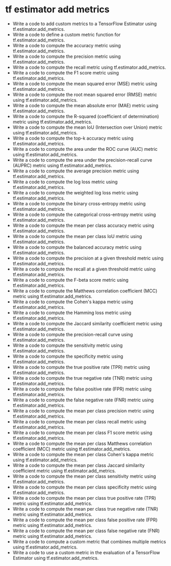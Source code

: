 # tf estimator add metrics

- Write a code to add custom metrics to a TensorFlow Estimator using tf.estimator.add_metrics.
- Write a code to define a custom metric function for tf.estimator.add_metrics.
- Write a code to compute the accuracy metric using tf.estimator.add_metrics.
- Write a code to compute the precision metric using tf.estimator.add_metrics.
- Write a code to compute the recall metric using tf.estimator.add_metrics.
- Write a code to compute the F1 score metric using tf.estimator.add_metrics.
- Write a code to compute the mean squared error (MSE) metric using tf.estimator.add_metrics.
- Write a code to compute the root mean squared error (RMSE) metric using tf.estimator.add_metrics.
- Write a code to compute the mean absolute error (MAE) metric using tf.estimator.add_metrics.
- Write a code to compute the R-squared (coefficient of determination) metric using tf.estimator.add_metrics.
- Write a code to compute the mean IoU (Intersection over Union) metric using tf.estimator.add_metrics.
- Write a code to compute the top-k accuracy metric using tf.estimator.add_metrics.
- Write a code to compute the area under the ROC curve (AUC) metric using tf.estimator.add_metrics.
- Write a code to compute the area under the precision-recall curve (AUPRC) metric using tf.estimator.add_metrics.
- Write a code to compute the average precision metric using tf.estimator.add_metrics.
- Write a code to compute the log loss metric using tf.estimator.add_metrics.
- Write a code to compute the weighted log loss metric using tf.estimator.add_metrics.
- Write a code to compute the binary cross-entropy metric using tf.estimator.add_metrics.
- Write a code to compute the categorical cross-entropy metric using tf.estimator.add_metrics.
- Write a code to compute the mean per class accuracy metric using tf.estimator.add_metrics.
- Write a code to compute the mean per class IoU metric using tf.estimator.add_metrics.
- Write a code to compute the balanced accuracy metric using tf.estimator.add_metrics.
- Write a code to compute the precision at a given threshold metric using tf.estimator.add_metrics.
- Write a code to compute the recall at a given threshold metric using tf.estimator.add_metrics.
- Write a code to compute the F-beta score metric using tf.estimator.add_metrics.
- Write a code to compute the Matthews correlation coefficient (MCC) metric using tf.estimator.add_metrics.
- Write a code to compute the Cohen's kappa metric using tf.estimator.add_metrics.
- Write a code to compute the Hamming loss metric using tf.estimator.add_metrics.
- Write a code to compute the Jaccard similarity coefficient metric using tf.estimator.add_metrics.
- Write a code to compute the precision-recall curve using tf.estimator.add_metrics.
- Write a code to compute the sensitivity metric using tf.estimator.add_metrics.
- Write a code to compute the specificity metric using tf.estimator.add_metrics.
- Write a code to compute the true positive rate (TPR) metric using tf.estimator.add_metrics.
- Write a code to compute the true negative rate (TNR) metric using tf.estimator.add_metrics.
- Write a code to compute the false positive rate (FPR) metric using tf.estimator.add_metrics.
- Write a code to compute the false negative rate (FNR) metric using tf.estimator.add_metrics.
- Write a code to compute the mean per class precision metric using tf.estimator.add_metrics.
- Write a code to compute the mean per class recall metric using tf.estimator.add_metrics.
- Write a code to compute the mean per class F1 score metric using tf.estimator.add_metrics.
- Write a code to compute the mean per class Matthews correlation coefficient (MCC) metric using tf.estimator.add_metrics.
- Write a code to compute the mean per class Cohen's kappa metric using tf.estimator.add_metrics.
- Write a code to compute the mean per class Jaccard similarity coefficient metric using tf.estimator.add_metrics.
- Write a code to compute the mean per class sensitivity metric using tf.estimator.add_metrics.
- Write a code to compute the mean per class specificity metric using tf.estimator.add_metrics.
- Write a code to compute the mean per class true positive rate (TPR) metric using tf.estimator.add_metrics.
- Write a code to compute the mean per class true negative rate (TNR) metric using tf.estimator.add_metrics.
- Write a code to compute the mean per class false positive rate (FPR) metric using tf.estimator.add_metrics.
- Write a code to compute the mean per class false negative rate (FNR) metric using tf.estimator.add_metrics.
- Write a code to compute a custom metric that combines multiple metrics using tf.estimator.add_metrics.
- Write a code to use a custom metric in the evaluation of a TensorFlow Estimator using tf.estimator.add_metrics.
